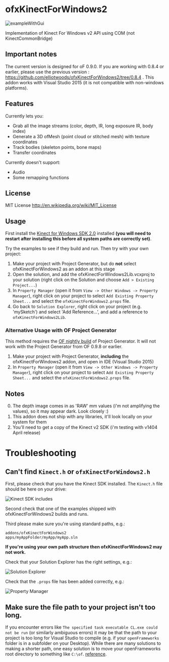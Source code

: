 ofxKinectForWindows2
====================

![exampleWithGui](https://raw.github.com/elliotwoods/ofxKinectForWindows2/master/screenshots/exampleWithGui.png)

Implementation of Kinect For Windows v2 API using COM (not KinectCommonBridge)

## Important notes

The current version is designed for oF 0.9.0. If you are working with 0.8.4 or earlier, please use the previous version : https://github.com/elliotwoods/ofxKinectForWindows2/tree/0.8.4 . This addon works with Visual Studio 2015 (it is not compatible with non-windows platforms).

## Features

Currently lets you:

* Grab all the image streams (color, depth, IR, long exposure IR, body index)
* Generate a 3D ofMesh (point cloud or stitched mesh) with texture coordinates
* Track bodies (skeleton points, bone maps)
* Transfer coordinates

Currently doesn't support:

* Audio
* Some remapping functions

## License

MIT License
http://en.wikipedia.org/wiki/MIT_License

## Usage

First install the [Kinect for Windows SDK 2.0](https://www.microsoft.com/en-gb/download/details.aspx?id=44561) installed __(you will need to restart after installing this before all system paths are correctly set)__.

Try the examples to see if they build and run. Then try with your own project:

1. Make your project with Project Generator, but do __not__ select ofxKinectForWindows2 as an addon at this stage
2. Open the solution, and add the ofxKinectForWindows2Lib.vcxproj to your solution (right click on the Solution and choose `Add > Existing Project...`)
3. In `Property Manager` (open it from `View -> Other Windows -> Property Manager`), right click on your project to select `Add Existing Property Sheet...` and select the `ofxKinectForWindows2.props` file.
4. Go back to `Solution Explorer`, right click on your project (e.g. 'mySketch') and select 'Add Reference...', and add a reference to `ofxKinectForWindows2Lib`.

### Alternative Usage with OF Project Generator 

This method requires the [OF nightly build](http://ci.openframeworks.cc/nightlybuilds.html) of Project Generator.  It will not work with the Project Generator from OF 0.9.8 or earlier.

1. Make your project with Project Generator, **including** the ofxKinectForWindows2 addon, and open in IDE (Visual Studio 2015)
2. In `Property Manager` (open it from `View -> Other Windows -> Property Manager`), right click on your project to select `Add Existing Property Sheet...` and select the `ofxKinectForWindows2.props` file.


## Notes

0. The depth image comes in as 'RAW' mm values (i'm not amplifying the values), so it may appear dark. Look closely :)
1. This addon does not ship with any libraries, it'll look locally on your system for them
2. You'll need to get a copy of the Kinect v2 SDK (i'm testing with v1404 April release)

# Troubleshooting

## Can't find `Kinect.h` or `ofxKinectForWindows2.h`

First, please check that you have the Kinect SDK installed. The `Kinect.h` file should be here on your drive:

![Kinect SDK includes](https://github.com/elliotwoods/ofxKinectForWindows2/blob/master/screenshots/KinectSDKIncludes.PNG?raw=true)

Second check that one of the examples shipped with ofxKinectForWindows2 builds and runs.

Third please make sure you're using standard paths, e.g.:

```
addons/ofxKinectForWindows2
apps/myAppFolder/myApp/myApp.sln
```

**If you're using your own path structure then ofxKinectForWindows2 may not work.**

Check that your Solution Explorer has the right settings, e.g.:

![Solution Explorer](https://github.com/elliotwoods/ofxKinectForWindows2/blob/master/screenshots/SolutionExplorer.PNG?raw=true)

Check that the `.props` file has been added correctly, e.g.:

![Property Manager](https://github.com/elliotwoods/ofxKinectForWindows2/blob/master/screenshots/PropertyManager.PNG?raw=true)

## Make sure the file path to your project isn't too long.

If you encounter errors like `The specified task executable CL.exe could not be run` (or similarly ambiguous errors) it may be that the path to your project is too long for Visual Studio to compile (e.g. if your `openFrameworks` folder is in a subfolder on your Desktop).  While there are many solutions to making a shorter path, one easy solution is to move your openFrameworks root directory to something like `C:\of`. [reference](https://github.com/elliotwoods/ofxKinectForWindows2/issues/72).
